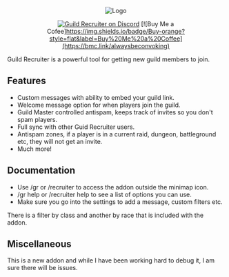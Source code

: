 <div align="center">

![Logo](https://i.imgur.com/JiIb8K3.png)

[![Guild Recruiter on Discord](https://img.shields.io/badge/discord-Always%20Be%20Convoking-7289DA?style=flat)](https://discord.gg/ZtS6Q2sKRH) [![Buy Me a Cofee]https://img.shields.io/badge/Buy-orange?style=flat&label=Buy%20Me%20a%20Coffee](https://bmc.link/alwaysbeconvoking)

</div>

Guild Recruiter is a powerful tool for getting new guild members to join.

## Features

* Custom messages with ability to embed your guild link.
* Welcome message option for when players join the guild.
* Guild Master controlled antispam, keeps track of invites so you don't spam players.
* Full sync with other Guid Recruiter users.
* Antispam zones, if a player is in a current raid, dungeon, battleground etc, they will not get an invite.
* Much more!

## Documentation
* Use /gr or /recruiter to access the addon outside the minimap icon.
* /gr help or /recruiter help to see a list of options you can use.
* Make sure you go into the settings to add a message, custom filters etc.

There is a filter by class and another by race that is included with the addon.

## Miscellaneous
This is a new addon and while I have been working hard to debug it, I am sure there will be issues.
